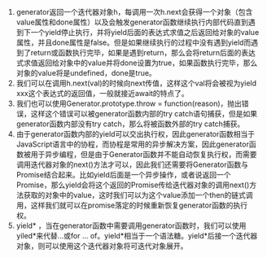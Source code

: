 1. generator返回一个迭代器对象h，每调用一次h.next会获得一个对象（包含value属性和done属性）以及会触发generator函数继续执行内部代码直到遇到下一个yield停止执行，并将yield后面的表达式求值之后返回给对象的value属性，并且done属性是false。但是如果继续执行的过程中没有遇到yield而遇到了return或函数执行完毕，如果是遇到return，那么会将return后面的表达式求值返回给对象中的value并将done设置为true，如果函数执行完毕，那么对象的value将是undefined，done是true。
2. 我们可以在调用h.next(val)的时候向next传值，这样这个val将会被视为yield xxx这个表达式的返回值，一般就接近await的特点了。
3. 我们也可以使用Generator.prototype.throw = function(reason)，抛出错误，这样这个错误可以被generator函数内部的try catch语句捕获，但是如果generator函数内部没有try catch，那么将被函数外部的try catch捕获。
4. 由于generator函数内部的yield可以交出执行权，因此generator函数相当于JavaScript语言中的协程，而协程是常用的异步解决方案，因此generator函数被用于异步编程，但是由于Generator函数并不能自动恢复执行权，而需要调用迭代器对象的next()方法才可以，因此我们还需要将Generator函数与Promise结合起来。比如yield后面是一个异步操作，或者说返回一个Promise，那么yield会将这个返回的Promise传给迭代器对象的调用next()方法获取的对象中的value，这时我们可以为这个value添加一个then的链式调用，这样我们就可以在promise落定的时候重新恢复generator函数的执行权。
5. yield* ，当在generator函数中需要调用generator函数时，我们可以使用yiled*来代替...或for ... of。yield\*相当于一个语法糖。yield\*后接一个迭代器对象，则可以使用这个迭代器对象将可迭代对象展开。
